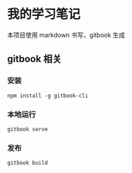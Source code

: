 # 我的学习笔记

本项目使用 markdown 书写，gitbook 生成

## gitbook 相关

### 安装

```shell
npm install -g gitbook-cli
```

### 本地运行

```shell
gitbook serve
```

### 发布

```shell
gitbook build
```

